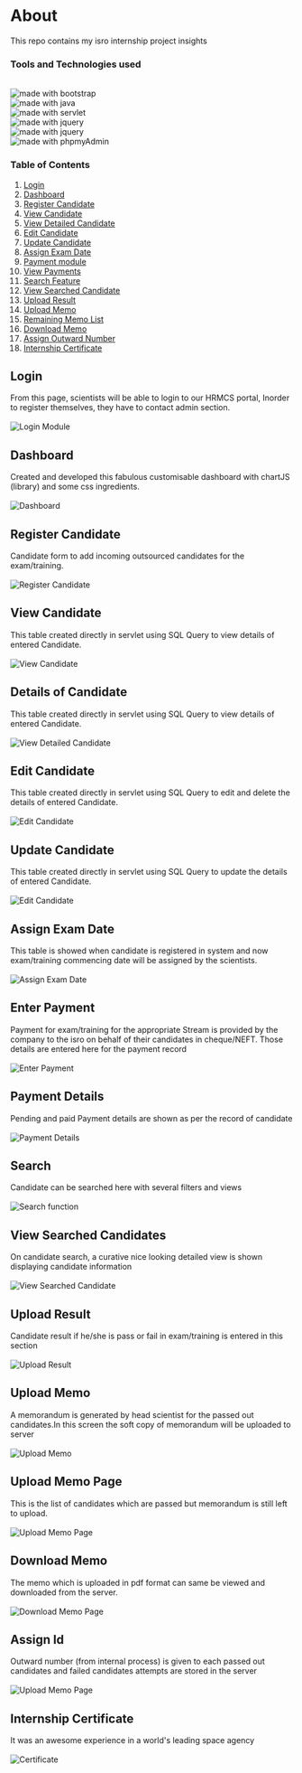 # About
This repo contains my isro internship project insights

### Tools and Technologies used
<br /> <img src="https://img.shields.io/badge/ui%20with-bootstrap-blue.svg" alt="made with bootstrap">
<br /> <img src="https://img.shields.io/badge/made%20with-java-red.svg" alt="made with java">
<br /> <img src="https://img.shields.io/badge/backend%20calling-java_servlets-orange.svg" alt="made with servlet">
<br /> <img src="https://img.shields.io/badge/ui%20backend%20bridge-jquery-violet.svg" alt="made with jquery">
<br /> <img src="https://img.shields.io/badge/Backend%20with-mySQL-green.svg" alt="made with jquery">
<br /> <img src="https://img.shields.io/badge/Tool%20with-PhpMyAdmin-cyan.svg" alt="made with phpmyAdmin">

### Table of Contents
1) [Login](#login)
2) [Dashboard](#dashboard)
3) [Register Candidate](#register-candidate)
4) [View Candidate](#view-candidate)
5) [View Detailed Candidate](#details-of-candidate)
6) [Edit Candidate](#edit-candidate)
7) [Update Candidate](#update-candidate)
8) [Assign Exam Date](#assign-exam-date)
9) [Payment module ](#enter-payment)
10) [View Payments](#payment-details)
11) [Search Feature](#search)
12) [View Searched Candidate](#view-searched-candidate)
13) [Upload Result](#upload-result)
14) [Upload Memo](#upload-memo)
15) [Remaining Memo List](#upload-memo-page)
16) [Download Memo](#download-memo)
17) [Assign Outward Number](#assign-id)
18) [Internship Certificate](#internship-certificate)

## Login
<p> From this page, scientists will be able to login to our HRMCS portal, Inorder to register themselves, they have to contact admin section.
<br />
<br /><img src = "./login.png" alt="Login Module"/>
</p>

## Dashboard
<p> Created and developed this fabulous customisable dashboard with chartJS (library) and some css ingredients.
<br />
<br /><img src = "./dashboard.png" alt="Dashboard"/>
</p>

## Register Candidate
<p> Candidate form to add incoming outsourced candidates for the exam/training.
<br />
<br /><img src = "./register_candidate.png" alt="Register Candidate"/>
</p>

## View Candidate
<p> This table created directly in servlet using SQL Query to view details of entered Candidate.
<br/>
<br /> <img src="./view_candidates.png" alt="View Candidate"/>
</p>

## Details of Candidate
<p> This table created directly in servlet using SQL Query to view details of entered Candidate.
<br/>
<br /> <img src="./candidate_details.png" alt="View Detailed Candidate"/>
</p>

## Edit Candidate
<p> This table created directly in servlet using SQL Query to edit and delete the details of entered Candidate.
<br/>
<br /> <img src="./edit_candidates.png" alt="Edit Candidate"/>
</p>

## Update Candidate
<p> This table created directly in servlet using SQL Query to update the details of entered Candidate.
<br/>
<br /> <img src="./update_candidates.png" alt="Edit Candidate"/>
</p>

## Assign Exam Date
<p> This table is showed when candidate is registered in system and now exam/training commencing date will be assigned by the scientists.
<br/>
<br /> <img src="./assign_exam_date.png" alt="Assign Exam Date"/>
</p>

## Enter Payment
<p> Payment for exam/training for the appropriate Stream is provided by the company to the isro on behalf of their candidates in cheque/NEFT. Those details are entered here for the payment record
<br/>
<br /> <img src="./enter_payment.png" alt="Enter Payment"/>
</p>

## Payment Details
<p> Pending and paid Payment details are shown as per the record of candidate
<br/>
<br /> <img src="./payment_details.png" alt="Payment Details"/>
</p>

## Search
<p> Candidate can be searched here with several filters and views
<br/>
<br /> <img src="./search_function.png" alt="Search function"/>
</p>


## View Searched Candidates
<p> On candidate search, a curative nice looking detailed view is shown displaying candidate information
<br/>
<br /> <img src="./view_searched_candidate.png" alt="View Searched Candidate"/>
</p>

## Upload Result
<p> Candidate result if he/she is pass or fail in exam/training is entered in this section
<br/>
<br /> <img src="./upload_result.png" alt="Upload Result"/>
</p>

## Upload Memo
<p> A memorandum is generated by head scientist for the passed out candidates.In this screen the soft copy of memorandum will be uploaded to server
<br/>
<br /> <img src="./upload_memo.png" alt="Upload Memo"/>
</p>

## Upload Memo Page
<p> This is the list of candidates which are passed but memorandum is still left to upload.
<br/>
<br /> <img src="./upload_memo_page.png" alt="Upload Memo Page"/>
</p>

## Download Memo
<p> The memo which is uploaded in pdf format can same be viewed and downloaded from the server.
<br/>
<br /> <img src="./download_memo.png" alt="Download Memo Page"/>
</p>

## Assign Id
<p> Outward number (from internal process) is given to each passed out candidates and failed candidates attempts are stored in the server
<br/>
<br /> <img src="./assign_id.png" alt="Upload Memo Page"/>
</p>

## Internship Certificate
<p> It was an awesome experience in a world's leading space agency
<br/>
<br /> <img src="./KAIVAL018.jpp" alt="Certificate"/>
</p>
